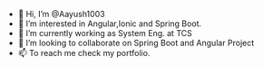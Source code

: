 - 👋 Hi, I’m @Aayush1003
- 👀 I’m interested in Angular,Ionic and Spring Boot.
- 🌱 I’m currently working as System Eng. at TCS
- 💞️ I’m looking to collaborate on Spring Boot and Angular Project
- 📫 To reach me check my portfolio.

<!---
Aayush1003/Aayush1003 is a ✨ special ✨ repository because its `README.md` (this file) appears on your GitHub profile.
You can click the Preview link to take a look at your changes.
--->
